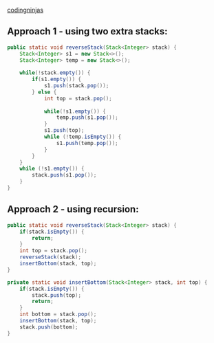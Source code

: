 [codingninjas](https://www.codingninjas.com/codestudio/problems/reverse-stack-using-recursion_631875)

## Approach 1 - using two extra stacks:

```java
public static void reverseStack(Stack<Integer> stack) {    
    Stack<Integer> s1 = new Stack<>();
    Stack<Integer> temp = new Stack<>();
    
    while(!stack.empty()) {
        if(s1.empty()) {
            s1.push(stack.pop());
        } else {
            int top = stack.pop();
            
            while(!s1.empty()) {
                temp.push(s1.pop());
            }
            s1.push(top);
            while (!temp.isEmpty()) {
                s1.push(temp.pop());
            }
        }
    }
    while (!s1.empty()) {
        stack.push(s1.pop());
    }
}
```

## Approach 2 - using recursion:

```java
public static void reverseStack(Stack<Integer> stack) {
    if(stack.isEmpty()) {
        return;
    }
    int top = stack.pop();
    reverseStack(stack);
    insertBottom(stack, top);
}

private static void insertBottom(Stack<Integer> stack, int top) {    
    if(stack.isEmpty()) {
        stack.push(top);
        return;
    }
    int bottom = stack.pop();
    insertBottom(stack, top);
    stack.push(bottom);
}
```